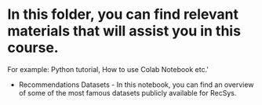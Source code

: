 # In this folder, you can find relevant materials that will assist you in this course.

For example:
Python tutorial, How to use Colab Notebook etc.'

- Recommendations Datasets - In this notebook, you can find an overview of some of the most famous datasets publicly available for RecSys.

